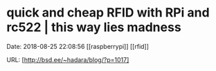 # quick and cheap RFID with RPi and rc522 | this way lies madness

Date: 2018-08-25 22:08:56
[[raspberrypi]] [[rfid]]

URL: [http://bsd.ee/~hadara/blog/?p=1017]
